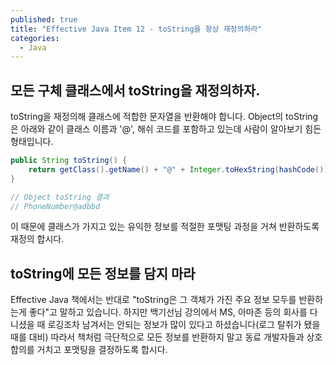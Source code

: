 ```yaml
---
published: true
title: "Effective Java Item 12 - toString을 항상 재정의하라"
categories:
  - Java
---
```



## 모든 구체 클래스에서 toString을 재정의하자.
toString을 재정의해 클래스에 적합한 문자열을 반환해야 합니다. Object의 toString은 아래와 같이 클래스 이름과 '@', 해쉬 코드를 포함하고 있는데 사람이 알아보기 힘든 형태입니다.

~~~java
public String toString() {
    return getClass().getName() + "@" + Integer.toHexString(hashCode());
}

// Object toString 결과
// PhoneNumber@adbbd
~~~

이 때문에 클래스가 가지고 있는 유익한 정보를 적절한 포맷팅 과정을 거쳐 반환하도록 재정의 합시다.

## toString에 모든 정보를 담지 마라
Effective Java 책에서는 반대로 "toString은 그 객체가 가진 주요 정보 모두를 반환하는게 좋다"고 말하고 있습니다. 하지만 백기선님 강의에서 MS, 아마존 등의 회사를 다니셨을 때 로깅조차 남겨서는 안되는 정보가 많이 있다고 하셨습니다(로그 탈취가 됐을 때를 대비) 따라서 책처럼 극단적으로 모든 정보를 반환하지 말고 동료 개발자들과 상호 합의를 거치고 포맷팅을 결정하도록 합시다.


